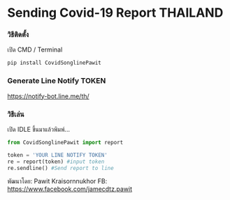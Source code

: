 # Sending Covid-19 Report THAILAND


### วิธีติดตั้ง

เปิด CMD / Terminal

```python
pip install CovidSonglinePawit
```

### Generate Line Notify TOKEN
https://notify-bot.line.me/th/

### วิธีเล่น

เปิด IDLE ขึ้นมาแล้วพิมพ์...

```python
from CovidSonglinePawit import report

token = 'YOUR LINE NOTIFY TOKEN'
re = report(token) #input token
re.sendline() #Send report to line

```

พัฒนาโดย: Pawit Kraisornnukhor
FB: https://www.facebook.com/jamecdtz.pawit


